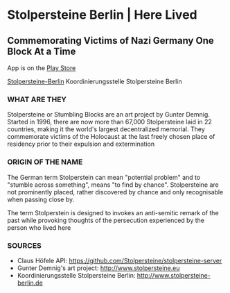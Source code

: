 # Stolpersteine Berlin | Here Lived

## Commemorating Victims of Nazi Germany One Block At a Time


App is on the [Play Store](https://play.google.com/store/apps/details?id=me.carc.stolpersteine)

[Stolpersteine-Berlin](https://www.stolpersteine-berlin.de) Koordinierungsstelle Stolpersteine Berlin



### WHAT ARE THEY
Stolpersteine or Stumbling Blocks are an art project by Gunter Demnig.
Started in 1996, there are now more than 67,000 Stolpersteine laid in 22
countries, making it the world's largest decentralized memorial. They commemorate
victims of the Holocaust at the last freely chosen place of residency prior to
their expulsion and extermination


### ORIGIN OF THE NAME
The German term Stolperstein can mean "potential problem" and to "stumble across
something", means "to find by chance". Stolpersteine are not prominently placed,
rather discovered by chance and only recognisable when passing close by.

The term Stolperstein is designed to invokes an anti-semitic remark of the past
while provoking thoughts of the persecution experienced by the person who lived here



### SOURCES
  - Claus Höfele API: https://github.com/Stolpersteine/stolpersteine-server
  - Gunter Demnig's art project: http://www.stolpersteine.eu
  - Koordinierungsstelle Stolpersteine Berlin: http://www.stolpersteine-berlin.de